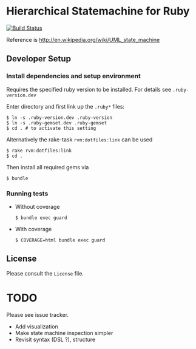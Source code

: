 # Hierarchical Statemachine for Ruby

[![Build Status](https://img.shields.io/travis/artcom/hsm-rb/master.svg?style=flat)](https://travis-ci.org/artcom/hsm-rb)


Reference is http://en.wikipedia.org/wiki/UML_state_machine

## Developer Setup

### Install dependencies and setup environment

Requires the specified ruby version to be installed. For details see `.ruby-version.dev`

Enter directory and first link up the `.ruby*` files:

    $ ln -s .ruby-version.dev .ruby-version
    $ ln -s .ruby-gemset.dev .ruby-gemset
    $ cd . # to activate this setting

Alternatively the rake-task `rvm:dotfiles:link` can be used

    $ rake rvm:dotfiles:link
    $ cd .

Then install all required gems via

    $ bundle

### Running tests

* Without coverage

  `$ bundle exec guard`

* With coverage

  `$ COVERAGE=html bundle exec guard`

## License
Please consult the `License` file.

# TODO 

Please see issue tracker.

* Add visualization
* Make state machine inspection simpler
* Revisit syntax (DSL ?), structure
